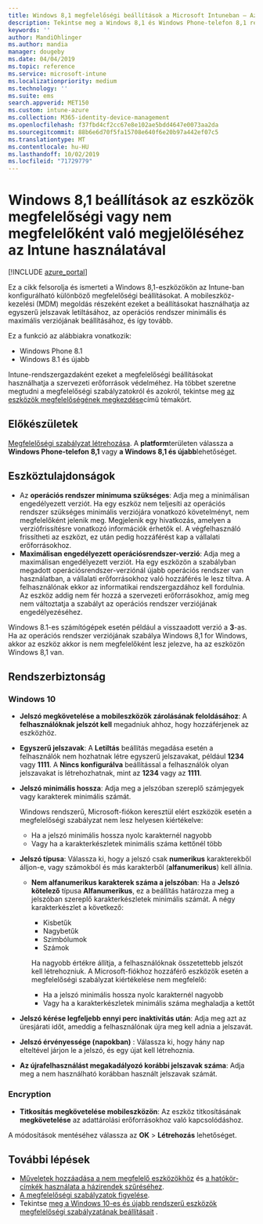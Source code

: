 ```yaml
---
title: Windows 8,1 megfelelőségi beállítások a Microsoft Intuneban – Azure | Microsoft Docs
description: Tekintse meg a Windows 8,1 és Windows Phone-telefon 8,1 rendszerű eszközök megfelelőségének beállításakor használható beállítások listáját Microsoft Intuneban. Győződjön meg arról, hogy megfelel a minimális és a maximális operációs rendszernek, a jelszó korlátozásának és hosszának beállítása, a titkosítás engedélyezése az adattárolásban és egyebek.
keywords: ''
author: MandiOhlinger
ms.author: mandia
manager: dougeby
ms.date: 04/04/2019
ms.topic: reference
ms.service: microsoft-intune
ms.localizationpriority: medium
ms.technology: ''
ms.suite: ems
search.appverid: MET150
ms.custom: intune-azure
ms.collection: M365-identity-device-management
ms.openlocfilehash: f37fbd4cf2cc67e8e102ae5bdd4647e0073aa2da
ms.sourcegitcommit: 88b6e6d70f5fa15708e640f6e20b97a442ef07c5
ms.translationtype: MT
ms.contentlocale: hu-HU
ms.lasthandoff: 10/02/2019
ms.locfileid: "71729779"
---
```

# <a name="windows-81-settings-to-mark-devices-as-compliant-or-not-compliant-using-intune"></a>Windows 8,1 beállítások az eszközök megfelelőségi vagy nem megfelelőként való megjelöléséhez az Intune használatával

[!INCLUDE [azure_portal](../includes/azure_portal.md)]

Ez a cikk felsorolja és ismerteti a Windows 8,1-eszközökön az Intune-ban konfigurálható különböző megfelelőségi beállításokat. A mobileszköz-kezelési (MDM) megoldás részeként ezeket a beállításokat használhatja az egyszerű jelszavak letiltásához, az operációs rendszer minimális és maximális verziójának beállításához, és így tovább.

Ez a funkció az alábbiakra vonatkozik:

- Windows Phone 8.1
- Windows 8.1 és újabb

Intune-rendszergazdaként ezeket a megfelelőségi beállításokat használhatja a szervezeti erőforrások védelméhez. Ha többet szeretne megtudni a megfelelőségi szabályzatokról és azokról, tekintse meg [az eszközök megfelelőségének megkezdése](device-compliance-get-started.md)című témakört.

## <a name="before-you-begin"></a>Előkészületek

[Megfelelőségi szabályzat létrehozása](create-compliance-policy.md#create-the-policy). A **platform**területen válassza a **Windows Phone-telefon 8,1** vagy **a Windows 8,1 és újabb**lehetőséget.

## <a name="device-properties"></a>Eszköztulajdonságok

- Az **operációs rendszer minimuma szükséges**: Adja meg a minimálisan engedélyezett verziót. Ha egy eszköz nem teljesíti az operációs rendszer szükséges minimális verziójára vonatkozó követelményt, nem megfelelőként jelenik meg. Megjelenik egy hivatkozás, amelyen a verziófrissítésre vonatkozó információk érhetők el. A végfelhasználó frissítheti az eszközt, ez után pedig hozzáférést kap a vállalati erőforrásokhoz.
- **Maximálisan engedélyezett operációsrendszer-verzió**: Adja meg a maximálisan engedélyezett verziót. Ha egy eszközön a szabályban megadott operációsrendszer-verziónál újabb operációs rendszer van használatban, a vállalati erőforrásokhoz való hozzáférés le lesz tiltva. A felhasználónak ekkor az informatikai rendszergazdához kell fordulnia. Az eszköz addig nem fér hozzá a szervezeti erőforrásokhoz, amíg meg nem változtatja a szabályt az operációs rendszer verziójának engedélyezéséhez.

Windows 8.1-es számítógépek esetén például a visszaadott verzió a **3**-as. Ha az operációs rendszer verziójának szabálya Windows 8,1 for Windows, akkor az eszköz akkor is nem megfelelőként lesz jelezve, ha az eszközön Windows 8,1 van.

## <a name="system-security"></a>Rendszerbiztonság

### <a name="password"></a>Windows 10

- **Jelszó megkövetelése a mobileszközök zárolásának feloldásához**: A **felhasználóknak jelszót kell** megadniuk ahhoz, hogy hozzáférjenek az eszközhöz.
- **Egyszerű jelszavak**: A **Letiltás** beállítás megadása esetén a felhasználók nem hozhatnak létre egyszerű jelszavakat, például **1234** vagy **1111**. A **Nincs konfigurálva** beállítással a felhasználók olyan jelszavakat is létrehozhatnak, mint az **1234** vagy az **1111**.
- **Jelszó minimális hossza**: Adja meg a jelszóban szereplő számjegyek vagy karakterek minimális számát.

  Windows rendszerű, Microsoft-fiókon keresztül elért eszközök esetén a megfelelőségi szabályzat nem lesz helyesen kiértékelve:
  - Ha a jelszó minimális hossza nyolc karakternél nagyobb
  - Vagy ha a karakterkészletek minimális száma kettőnél több

- **Jelszó típusa**: Válassza ki, hogy a jelszó csak **numerikus** karakterekből álljon-e, vagy számokból és más karakterből (**alfanumerikus**) kell állnia.
  
  - **Nem alfanumerikus karakterek száma a jelszóban**: Ha a **Jelszó kötelező** típusa **Alfanumerikus**, ez a beállítás határozza meg a jelszóban szereplő karakterkészletek minimális számát. A négy karakterkészlet a következő:
    - Kisbetűk
    - Nagybetűk
    - Szimbólumok
    - Számok

    Ha nagyobb értékre állítja, a felhasználóknak összetettebb jelszót kell létrehozniuk. A Microsoft-fiókhoz hozzáférő eszközök esetén a megfelelőségi szabályzat kiértékelése nem megfelelő:

    - Ha a jelszó minimális hossza nyolc karakternél nagyobb
    - Vagy ha a karakterkészletek minimális száma meghaladja a kettőt

- **Jelszó kérése legfeljebb ennyi perc inaktivitás után**: Adja meg azt az üresjárati időt, ameddig a felhasználónak újra meg kell adnia a jelszavát.
- **Jelszó érvényessége (napokban)** : Válassza ki, hogy hány nap elteltével járjon le a jelszó, és egy újat kell létrehoznia.
- **Az újrafelhasználást megakadályozó korábbi jelszavak száma**: Adja meg a nem használható korábban használt jelszavak számát.

### <a name="encryption"></a>Encryption

- **Titkosítás megkövetelése mobileszközön**: Az eszköz titkosításának **megkövetelése** az adattárolási erőforrásokhoz való kapcsolódáshoz.

A módosítások mentéséhez válassza az **OK** > **Létrehozás** lehetőséget.

## <a name="next-steps"></a>További lépések

- [Műveletek hozzáadása a nem megfelelő eszközökhöz](actions-for-noncompliance.md) és [a hatókör-címkék használata a házirendek szűréséhez](../fundamentals/scope-tags.md).
- [A megfelelőségi szabályzatok figyelése](compliance-policy-monitor.md).
- Tekintse [meg a Windows 10-es és újabb rendszerű eszközök megfelelőségi szabályzatának beállításait](compliance-policy-create-windows.md) .